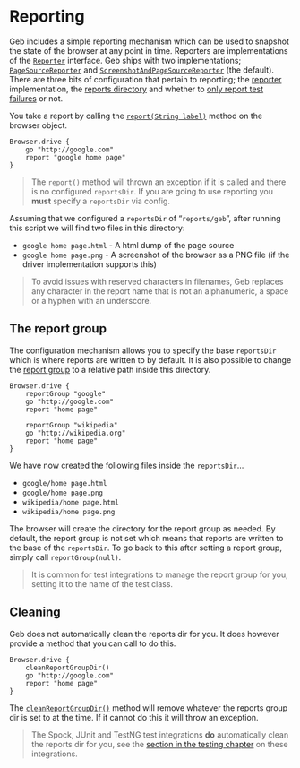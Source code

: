 # Reporting

Geb includes a simple reporting mechanism which can be used to snapshot the state of the browser at any point in time. Reporters are implementations of the [`Reporter`](api/geb/report/Reporter.html) interface. Geb ships with two implementations; [`PageSourceReporter`](api/geb/report/PageSourceReporter.html) and [`ScreenshotAndPageSourceReporter`](api/geb/report/ScreenshotAndPageSourceReporter.html) (the default). There are three bits of configuration that pertain to reporting; the [reporter](configuration.html#reporter) implementation, the [reports directory](configuration.html#reports_dir) and whether to [only report test failures](configuration.html#report_test_failures_only) or not.

You take a report by calling the [`report(String label)`](api/geb/Browser.html#report\(java.lang.String\)) method on the browser object.

    Browser.drive {
        go "http://google.com"
        report "google home page"
    }

> The `report()` method will thrown an exception if it is called and there is no configured `reportsDir`. If you are going to use reporting you **must** specify a `reportsDir` via config.

Assuming that we configured a `reportsDir` of “`reports/geb`”, after running this script we will find two files in this directory:

* `google home page.html` - A html dump of the page source
* `google home page.png` - A screenshot of the browser as a PNG file (if the driver implementation supports this)

> To avoid issues with reserved characters in filenames, Geb replaces any character in the report name that is not an alphanumeric, a space or a hyphen with an underscore.

## The report group

The configuration mechanism allows you to specify the base `reportsDir` which is where reports are written to by default. It is also possible to change the [report group](api/geb/Browser.html#reportGroup\(java.lang.String\)) to a relative path inside this directory.

    Browser.drive {
        reportGroup "google"
        go "http://google.com"
        report "home page"
        
        reportGroup "wikipedia"
        go "http://wikipedia.org"
        report "home page"
    }

We have now created the following files inside the `reportsDir`…

* `google/home page.html`
* `google/home page.png`
* `wikipedia/home page.html`
* `wikipedia/home page.png`

The browser will create the directory for the report group as needed. By default, the report group is not set which means that reports are written to the base of the `reportsDir`. To go back to this after setting a report group, simply call `reportGroup(null)`.

> It is common for test integrations to manage the report group for you, setting it to the name of the test class.

## Cleaning

Geb does not automatically clean the reports dir for you. It does however provide a method that you can call to do this.

    Browser.drive {
        cleanReportGroupDir()
        go "http://google.com"
        report "home page"
    }

The [`cleanReportGroupDir()`](api/geb/Browser.html#cleanReportGroupDir\(\)) method will remove whatever the reports group dir is set to at the time. If it cannot do this it will throw an exception.

> The Spock, JUnit and TestNG test integrations **do** automatically clean the reports dir for you, see the [section in the testing chapter](testing.html#reporting) on these integrations.
